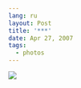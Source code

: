 ```yaml
---
lang: ru
layout: Post
title: '***'
date: Apr 27, 2007
tags:
  - photos
---
```


![](http://wow.sapegin.me/1d3p2e3m463b/MG-9104.jpg)
